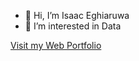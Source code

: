 - 👋 Hi, I’m Isaac  Eghiaruwa
- 👀 I’m interested in Data
<p> <a href="https://manlikeizik.github.io/portfolio/" target="_blank" style="display: inline-block;">Visit my Web Portfolio</a></p>

<!---
manlikeizik/manlikeizik is a ✨ special ✨ repository because its `README.md` (this file) appears on your GitHub profile.
You can click the Preview link to take a look at your changes.
--->
